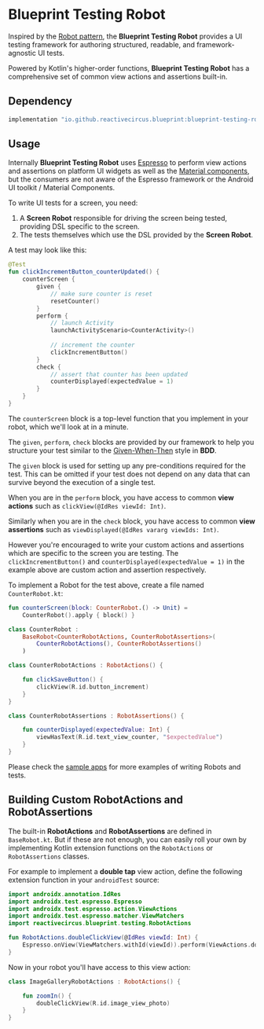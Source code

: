 # Blueprint Testing Robot

Inspired by the [Robot pattern][testing-robot-article], the **Blueprint Testing Robot** provides a UI testing framework for authoring structured, readable, and framework-agnostic UI tests.

Powered by Kotlin's higher-order functions, **Blueprint Testing Robot** has a comprehensive set of common view actions and assertions built-in.  
  
## Dependency

```groovy
implementation "io.github.reactivecircus.blueprint:blueprint-testing-robot:${blueprint_version}"
```

## Usage

Internally **Blueprint Testing Robot** uses [Espresso][espresso] to perform view actions and assertions on platform UI widgets as well as the [Material components][material-components], but the consumers are not aware of the Espresso framework or the Android UI toolkit / Material Components.

To write UI tests for a screen, you need:

1. A **Screen Robot** responsible for driving the screen being tested, providing DSL specific to the screen.
2. The tests themselves which use the DSL provided by the **Screen Robot**.

A test may look like this:

```kotlin
@Test
fun clickIncrementButton_counterUpdated() {
    counterScreen {
        given {
            // make sure counter is reset
            resetCounter()
        }
        perform {
            // launch Activity
            launchActivityScenario<CounterActivity>()
            
            // increment the counter
            clickIncrementButton()
        }
        check {
            // assert that counter has been updated
            counterDisplayed(expectedValue = 1)
        }
    }
}
```

The `counterScreen` block is a top-level function that you implement in your robot, which we'll look at in a minute.  

The `given`, `perform`, `check` blocks are provided by our framework to help you structure your test similar to the [Given-When-Then][given-when-then] style in **BDD**.

The `given` block is used for setting up any pre-conditions required for the test. This can be omitted if your test does not depend on any data that can survive beyond the execution of a single test.

When you are in the `perform` block, you have access to common **view actions** such as `clickView(@IdRes viewId: Int)`.

Similarly when you are in the `check` block, you have access to common **view assertions** such as `viewDisplayed(@IdRes vararg viewIds: Int)`.

However you're encouraged to write your custom actions and assertions which are specific to the screen you are testing. The `clickIncrementButton()` and `counterDisplayed(expectedValue = 1)` in the example above are custom action and assertion respectively.

To implement a Robot for the test above, create a file named `CounterRobot.kt`:

```kotlin
fun counterScreen(block: CounterRobot.() -> Unit) =
    CounterRobot().apply { block() }

class CounterRobot :
    BaseRobot<CounterRobotActions, CounterRobotAssertions>(
        CounterRobotActions(), CounterRobotAssertions()
    )

class CounterRobotActions : RobotActions() {

    fun clickSaveButton() {
        clickView(R.id.button_increment)
    }
}

class CounterRobotAssertions : RobotAssertions() {

    fun counterDisplayed(expectedValue: Int) {
        viewHasText(R.id.text_view_counter, "$expectedValue")
    }
}
```

Please check the [sample apps][samples] for more examples of writing Robots and tests.

## Building Custom RobotActions and RobotAssertions

The built-in **RobotActions** and **RobotAssertions** are defined in `BaseRobot.kt`. But if these are not enough, you can easily roll your own by implementing Kotlin extension functions on the `RobotActions` or `RobotAssertions` classes.

For example to implement a **double tap** view action, define the following extension function in your `androidTest` source:

```kotlin
import androidx.annotation.IdRes
import androidx.test.espresso.Espresso
import androidx.test.espresso.action.ViewActions
import androidx.test.espresso.matcher.ViewMatchers
import reactivecircus.blueprint.testing.RobotActions

fun RobotActions.doubleClickView(@IdRes viewId: Int) {
    Espresso.onView(ViewMatchers.withId(viewId)).perform(ViewActions.doubleClick())
}
```

Now in your robot you'll have access to this view action:

```kotlin
class ImageGalleryRobotActions : RobotActions() {

    fun zoomIn() {
        doubleClickView(R.id.image_view_photo)
    }
}
```

[testing-robot-article]: https://academy.realm.io/posts/kau-jake-wharton-testing-robots/
[espresso]: https://developer.android.com/training/testing/espresso 
[material-components]: https://github.com/material-components/material-components-android
[given-when-then]: https://martinfowler.com/bliki/GivenWhenThen.html
[samples]: /samples
